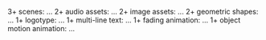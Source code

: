 3+ scenes: ...
2+ audio assets: ...
2+ image assets: ...
2+ geometric shapes: ...
1+ logotype: ...
1+ multi-line text: ...
1+ fading animation: ...
1+ object motion animation: ...